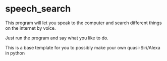 # speech_search

This program will let you speak to the computer and search different things on the internet by voice. 

Just run the program and say what you like to do.

This is a base template for you to possibly make your own quasi-Siri/Alexa in python
